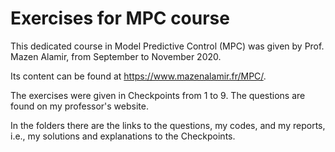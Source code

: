 # Exercises for MPC course

This dedicated course in Model Predictive Control (MPC) was given by Prof. Mazen Alamir, from September to November 2020. 

Its content can be found at https://www.mazenalamir.fr/MPC/.

The exercises were given in Checkpoints from 1 to 9. The questions are found on my professor's website. 

In the folders there are the links to the questions, my codes, and my reports, i.e., my solutions and explanations to the Checkpoints.

